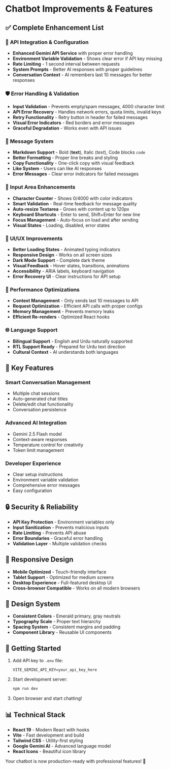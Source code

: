 # Chatbot Improvements & Features

## ✅ Complete Enhancement List

### 🔧 **API Integration & Configuration**

- **Enhanced Gemini API Service** with proper error handling
- **Environment Variable Validation** - Shows clear error if API key missing
- **Rate Limiting** - 1 second interval between requests
- **System Prompts** - Better AI responses with proper guidelines
- **Conversation Context** - AI remembers last 10 messages for better responses

### 🛡️ **Error Handling & Validation**

- **Input Validation** - Prevents empty/spam messages, 4000 character limit
- **API Error Recovery** - Handles network errors, quota limits, invalid keys
- **Retry Functionality** - Retry button in header for failed messages
- **Visual Error Indicators** - Red borders and error messages
- **Graceful Degradation** - Works even with API issues

### 💬 **Message System**

- **Markdown Support** - Bold (**text**), Italic (_text_), Code blocks `code`
- **Better Formatting** - Proper line breaks and styling
- **Copy Functionality** - One-click copy with visual feedback
- **Like System** - Users can like AI responses
- **Error Messages** - Clear error indicators for failed messages

### 📝 **Input Area Enhancements**

- **Character Counter** - Shows 0/4000 with color indicators
- **Smart Validation** - Real-time feedback for message quality
- **Auto-resize Textarea** - Grows with content up to 120px
- **Keyboard Shortcuts** - Enter to send, Shift+Enter for new line
- **Focus Management** - Auto-focus on load and after sending
- **Visual States** - Loading, disabled, error states

### 🎨 **UI/UX Improvements**

- **Better Loading States** - Animated typing indicators
- **Responsive Design** - Works on all screen sizes
- **Dark Mode Support** - Complete dark theme
- **Visual Feedback** - Hover states, transitions, animations
- **Accessibility** - ARIA labels, keyboard navigation
- **Error Recovery UI** - Clear instructions for API setup

### 🚀 **Performance Optimizations**

- **Context Management** - Only sends last 10 messages to API
- **Request Optimization** - Efficient API calls with proper configs
- **Memory Management** - Prevents memory leaks
- **Efficient Re-renders** - Optimized React hooks

### 🌐 **Language Support**

- **Bilingual Support** - English and Urdu naturally supported
- **RTL Support Ready** - Prepared for Urdu text direction
- **Cultural Context** - AI understands both languages

## 🎯 **Key Features**

### **Smart Conversation Management**

- Multiple chat sessions
- Auto-generated chat titles
- Delete/edit chat functionality
- Conversation persistence

### **Advanced AI Integration**

- Gemini 2.5 Flash model
- Context-aware responses
- Temperature control for creativity
- Token limit management

### **Developer Experience**

- Clear setup instructions
- Environment variable validation
- Comprehensive error messages
- Easy configuration

## 🔒 **Security & Reliability**

- **API Key Protection** - Environment variables only
- **Input Sanitization** - Prevents malicious inputs
- **Rate Limiting** - Prevents API abuse
- **Error Boundaries** - Graceful error handling
- **Validation Layer** - Multiple validation checks

## 📱 **Responsive Design**

- **Mobile Optimized** - Touch-friendly interface
- **Tablet Support** - Optimized for medium screens
- **Desktop Experience** - Full-featured desktop UI
- **Cross-browser Compatible** - Works on all modern browsers

## 🎨 **Design System**

- **Consistent Colors** - Emerald primary, gray neutrals
- **Typography Scale** - Proper text hierarchy
- **Spacing System** - Consistent margins and padding
- **Component Library** - Reusable UI components

## 🚀 **Getting Started**

1. Add API key to `.env` file:

   ```env
   VITE_GEMINI_API_KEY=your_api_key_here
   ```

2. Start development server:

   ```bash
   npm run dev
   ```

3. Open browser and start chatting!

## 📊 **Technical Stack**

- **React 19** - Modern React with hooks
- **Vite** - Fast development and build
- **Tailwind CSS** - Utility-first styling
- **Google Gemini AI** - Advanced language model
- **React Icons** - Beautiful icon library

Your chatbot is now production-ready with professional features! 🎉
